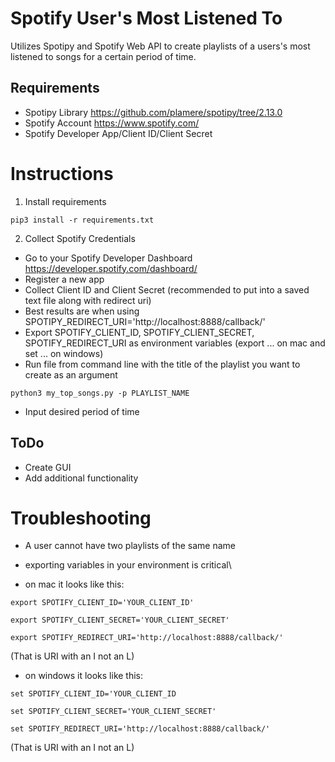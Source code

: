 # Spotify User's Most Listened To
Utilizes Spotipy and Spotify Web API to create playlists of a users's most listened to songs for a certain period of time.

## Requirements
* Spotipy Library https://github.com/plamere/spotipy/tree/2.13.0
* Spotify Account https://www.spotify.com/
* Spotify Developer App/Client ID/Client Secret

# Instructions
1) Install requirements

`pip3 install -r requirements.txt`

2) Collect Spotify Credentials
* Go to your Spotify Developer Dashboard https://developer.spotify.com/dashboard/
* Register a new app
* Collect Client ID and Client Secret (recommended to put into a saved text file along with redirect uri)
* Best results are when using SPOTIPY_REDIRECT_URI='http://localhost:8888/callback/'
* Export SPOTIFY_CLIENT_ID, SPOTIFY_CLIENT_SECRET, SPOTIFY_REDIRECT_URI as environment variables (export ... on mac and set ... on windows)
* Run file from command line with the title of the playlist you want to create as an argument

`python3 my_top_songs.py -p PLAYLIST_NAME`
* Input desired period of time

## ToDo
* Create GUI
* Add additional functionality

# Troubleshooting
* A user cannot have two playlists of the same name
* exporting variables in your environment is critical\

* on mac it looks like this:

`export SPOTIFY_CLIENT_ID='YOUR_CLIENT_ID'`

`export SPOTIFY_CLIENT_SECRET='YOUR_CLIENT_SECRET'`

`export SPOTIFY_REDIRECT_URI='http://localhost:8888/callback/'`

(That is URI with an I not an L)

* on windows it looks like this:

`set SPOTIFY_CLIENT_ID='YOUR_CLIENT_ID`

`set SPOTIFY_CLIENT_SECRET='YOUR_CLIENT_SECRET'`

`set SPOTIFY_REDIRECT_URI='http://localhost:8888/callback/'` 

(That is URI with an I not an L)

